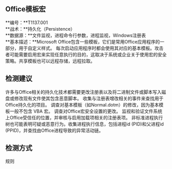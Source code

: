 ## Office模板宏  
**编号：**T1137.001  
**战术：**持久化（Persistence）  
**数据源：**文件监视，进程命令行参数，进程监视，Windows注册表  
**基本描述：**Microsoft Office包含一些模板，它们是常用Office应用程序的一部分，用于自定义样式。 每次启动应用程序时都会使用其对应的基本模板。攻击者可能需要启用宏来实现任意执行的目的，这取决于系统或企业关于使用宏的安全策略。共享模板也可以远程存储，远程拉取。  
## 检测建议  
许多与Office相关的持久化技术都需要更改注册表以及将二进制文件或脚本写入磁盘或修改现有文件使其包含恶意脚本。 
收集与注册表增改相关的事件来查找用于Office持久化的项目。
调查对基本模板（如Normal.dotm）的修改，因为基本模板一般不包含 VBA 宏。
调查对Office宏安全设置的更改。 
监视和验证文件系统上Office受信任的位置，并审核与启用加载项相关的注册表项。 非标准进程执行树也可能表明可疑或恶意行为。收集进程执行信息，包括进程id (PID)和父进程id (PPID)，并查找由Office进程导致的异常活动链。  
## 检测方式  
规则